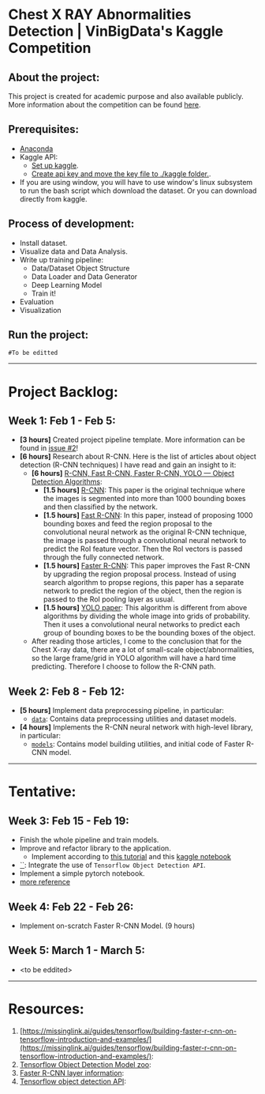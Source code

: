 # Chest X RAY Abnormalities Detection | VinBigData's Kaggle Competition

## About the project:
This project is created for academic purpose and also available publicly. More information about the competition can be found [here](https://www.kaggle.com/c/vinbigdata-chest-xray-abnormalities-detection/).

## Prerequisites:
* [Anaconda]()
* Kaggle API:
  * [Set up kaggle](https://www.kaggle.com/docs/api). 
  * [Create api key and move the key file to ./kaggle folder.](https://github.com/Kaggle/kaggle-api/issues/15#issuecomment-500713264).
* If you are using window, you will have to use window's linux subsystem to run the bash script which download the dataset. Or you can download directly from kaggle.

## Process of development:
* Install dataset.
* Visualize data and Data Analysis.
* Write up training pipeline:
  * Data/Dataset Object Structure
  * Data Loader and Data Generator
  * Deep Learning Model
  * Train it!
* Evaluation
* Visualization

## Run the project:

```
#To be editted
```
---------------
# Project Backlog:

## Week 1: Feb 1 - Feb 5:
* **[3 hours]** Created project pipeline template. More information can be found in [issue #2](https://github.com/rxng8/VINDR-Competition/issues/2)! 
* **[6 hours]** Research about R-CNN. Here is the list of articles about object detection (R-CNN techniques) I have read and gain an insight to it:
  * **[6 hours]** [R-CNN, Fast R-CNN, Faster R-CNN, YOLO — Object Detection Algorithms](https://towardsdatascience.com/r-cnn-fast-r-cnn-faster-r-cnn-yolo-object-detection-algorithms-36d53571365e):
    * **[1.5 hours]** [R-CNN](https://arxiv.org/abs/1311.2524): This paper is the original technique where the images is segmented into more than 1000 bounding boxes and then classified by the network.
    * **[1.5 hours]** [Fast R-CNN](https://arxiv.org/abs/1504.08083): In this paper, instead of proposing 1000 bounding boxes and feed the region proposal to the convolutional neural network as the original R-CNN technique, the image is passed through a convolutional neural network to predict the RoI feature vector. Then the RoI vectors is passed through the fully connected network.
    * **[1.5 hours]** [Faster R-CNN](https://arxiv.org/abs/1506.01497): This paper improves the Fast R-CNN by upgrading the region proposal process. Instead of using search algorithm to propse regions, this paper has a separate network to predict the region of the object, then the region is passed to the RoI pooling layer as usual.
    * **[1.5 hours]** [YOLO paper](https://arxiv.org/abs/1506.02640): This algorithm is different from above algorithms by dividing the whole image into grids of probability. Then it uses a convolutional neural networks to predict each group of bounding boxes to be the bounding boxes of the object.
  * After reading those articles, I come to the conclusion that for the Chest X-ray data, there are a lot of small-scale object/abnormalities, so the large frame/grid in YOLO algorithm will have a hard time predicting. Therefore I choose to follow the R-CNN path.

## Week 2: Feb 8 - Feb 12:
* **[5 hours]** Implement data preprocessing pipeline, in particular:
  * [`data`](./core/data): Contains data preprocessing utilities and dataset models.
* **[4 hours]** Implements the R-CNN neural network with high-level library, in particular:
  * [`models`](./core/models): Contains model building utilities, and initial code of Faster R-CNN model.

---------------
# Tentative:

## Week 3: Feb 15 - Feb 19:
* Finish the whole pipeline and train models.
* Improve and refactor library to the application.
  * Implement according to [this tutorial](https://towardsdatascience.com/training-a-tensorflow-faster-r-cnn-object-detection-model-on-your-own-dataset-b3b175708d6d) and this [kaggle notebook](https://www.kaggle.com/leighplt/starter-faster-r-cnn)
* [``](): Integrate the use of `Tensorflow Object Detection API`.
* Implement a simple pytorch notebook.
* [more reference](https://towardsdatascience.com/how-to-build-a-custom-object-detector-classifier-using-tensorflow-object-detection-api-811b7bcd31c4)

## Week 4: Feb 22 - Feb 26:
* Implement on-scratch Faster R-CNN Model. (9 hours)

## Week 5: March 1 - March 5:
* \<to be eddited\>

-----------------

# Resources:
1. [https://missinglink.ai/guides/tensorflow/building-faster-r-cnn-on-tensorflow-introduction-and-examples/](https://missinglink.ai/guides/tensorflow/building-faster-r-cnn-on-tensorflow-introduction-and-examples/): 
2. [Tensorflow Object Detection Model zoo](https://github.com/tensorflow/models/blob/master/research/object_detection/g3doc/tf2_detection_zoo.md): 
3. [Faster R-CNN layer information](https://towardsdatascience.com/faster-r-cnn-object-detection-implemented-by-keras-for-custom-data-from-googles-open-images-125f62b9141a): 
4. [Tensorflow object detection API](https://github.com/tensorflow/models/blob/master/research/object_detection/g3doc/tf2.md): 